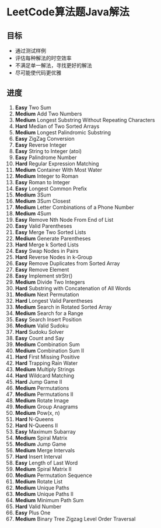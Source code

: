 # LeetCode算法题Java解法

## 目标
* 通过测试样例
* 评估每种解法的时空效率
* 不满足单一解法，寻找更好的解法
* 尽可能使代码更优雅

## 进度
1. **Easy** Two Sum
2. **Medium** Add Two Numbers
3. **Medium** Longest Substring Without Repeating Characters
4. **Hard** Median of Two Sorted Arrays
5. **Medium** Longest Palindromic Substring
6. **Easy** ZigZag Conversion
7. **Easy** Reverse Integer
8. **Easy** String to Integer (atoi)
9. **Easy** Palindrome Number
10. **Hard**  Regular Expression Matching
11. **Medium** Container With Most Water
12. **Medium** Integer to Roman
13. **Easy** Roman to Integer
14. **Easy** Longest Common Prefix
15. **Medium** 3Sum
16. **Medium** 3Sum Closest
17. **Medium** Letter Combinations of a Phone Number
18. **Medium** 4Sum
19. **Easy** Remove Nth Node From End of List
20. **Easy** Valid Parentheses
21. **Easy** Merge Two Sorted Lists
22. **Medium** Generate Parentheses
23. **Hard** Merge k Sorted Lists
24. **Easy** Swap Nodes in Pairs
25. **Hard** Reverse Nodes in k-Group
26. **Easy** Remove Duplicates from Sorted Array
27. **Easy** Remove Element
28. **Easy** Implement strStr()
29. **Medium** Divide Two Integers
30. **Hard** Substring with Concatenation of All Words
31. **Medium** Next Permutation
32. **Hard** Longest Valid Parentheses
33. **Medium** Search in Rotated Sorted Array
34. **Medium** Search for a Range
35. **Easy** Search Insert Position
36. **Medium** Valid Sudoku
37. **Hard** Sudoku Solver
38. **Easy** Count and Say
39. **Medium** Combination Sum
40. **Medium** Combination Sum II
41. **Hard** First Missing Positive
42. **Hard** Trapping Rain Water
43. **Medium** Multiply Strings
44. **Hard** Wildcard Matching
45. **Hard** Jump Game II
46. **Medium** Permutations
47. **Medium** Permutations II
48. **Medium** Rotate Image
49. **Medium** Group Anagrams
50. **Medium** Pow(x, n)
51. **Hard** N-Queens
52. **Hard** N-Queens II
53. **Easy** Maximum Subarray
54. **Medium** Spiral Matrix   
55. **Medium** Jump Game
56. **Medium** Merge Intervals
57. **Hard** Insert Interval
58. **Easy** Length of Last Word
59. **Medium** Spiral Matrix II
60. **Medium** Permutation Sequence
61. **Medium** Rotate List
62. **Medium** Unique Paths
63. **Medium** Unique Paths II
64. **Medium** Minimum Path Sum
65. **Hard** Valid Number
66. **Easy** Plus One
103. **Medium** Binary Tree Zigzag Level Order Traversal



